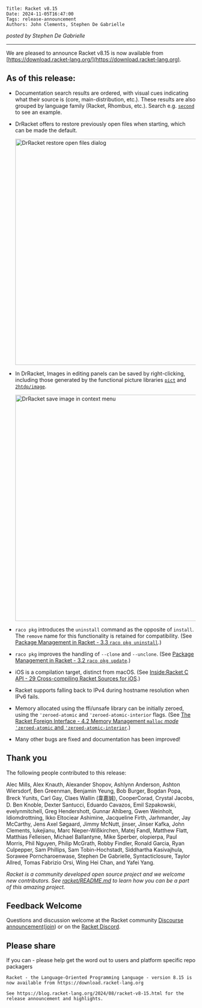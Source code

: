     Title: Racket v8.15
    Date: 2024-11-05T16:47:00
    Tags: release-announcement
    Authors: John Clements, Stephen De Gabrielle


*posted by Stephen De Gabrielle*

----------------------------------------------------------------------

We are pleased to announce Racket v8.15 is now available from [https://download.racket-lang.org/](https://download.racket-lang.org).

## As of this release:

- Documentation search results are ordered, with visual cues
  indicating what their source is (core, main-distribution, etc.).
  These results are also grouped by language family (Racket, Rhombus, etc.).
  Search e.g. [`second`](https://docs.racket-lang.org/search/index.html?q=second) to see an example.

- DrRacket offers to restore previously open files when starting,
  which can be made the default.
  
  <img src="/img/8-15-restore.jpg" alt="DrRacket restore open files dialog" width="600" />

- In DrRacket, Images in editing panels can be saved by right-clicking, including those generated by the functional picture libraries [`pict`](https://docs.racket-lang.org/pict/index.html) and [`2htdp/image`](https://docs.racket-lang.org/teachpack/2htdpimage.html).
  
  <img src="/img/8-15-save2htdpImage.jpg" alt="DrRacket save image in context menu" width="600" />

- `raco pkg` introduces the `uninstall` command as the opposite of `install`. The `remove` name for this functionality is retained for compatibility. (See [Package Management in Racket - 3.3 `raco pkg uninstall`](https://docs.racket-lang.org/pkg/cmdline.html#%28part._raco-pkg-uninstall%29).)

- `raco pkg` improves the handling of `--clone` and `--unclone`. (See [Package Management in Racket - 3.2 `raco pkg update`](https://docs.racket-lang.org/pkg/cmdline.html#%28part._raco-pkg-update%29).)

- iOS is a compilation target, distinct from macOS. (See [Inside:Racket C API - 29 Cross-compiling Racket Sources for iOS](https://docs.racket-lang.org/inside/ios-cross-compilation.html).)

- Racket supports falling back to IPv4 during hostname resolution when IPv6 fails.

- Memory allocated using the ffi/unsafe library can be initially zeroed, using the `'zeroed-atomic` and `'zeroed-atomic-interior` flags. (See [The Racket Foreign Interface - 4.2 Memory Management `malloc` *mode* `'zeroed-atomic` and `'zeroed-atomic-interior`](https://docs.racket-lang.org/foreign/foreign_pointer-funcs.html#%28idx._%28gentag._11._%28lib._scribblings%2Fforeign%2Fforeign..scrbl%29%29%29).)

- Many other bugs are fixed and documentation has been improved!

## Thank you

The following people contributed to this release:

Alec Mills, Alex Knauth, Alexander Shopov, Ashlynn Anderson, Ashton
Wiersdorf, Ben Greenman, Benjamin Yeung, Bob Burger, Bogdan Popa,
Breck Yunits, Carl Gay, Claes Wallin (韋嘉誠), CooperCorad, Crystal
Jacobs, D. Ben Knoble, Dexter Santucci, Eduardo Cavazos, Emil
Szpakowski, evelynmitchell, Greg Hendershott, Gunnar Ahlberg, Gwen
Weinholt, Idiomdrottning, Ikko Eltociear Ashimine, Jacqueline Firth,
Jarhmander, Jay McCarthy, Jens Axel Søgaard, Jimmy McNutt, jinser,
Jinser Kafka, John Clements, lukejianu, Marc Nieper-Wißkirchen,
Matej Fandl, Matthew Flatt, Matthias Felleisen, Michael Ballantyne,
Mike Sperber, olopierpa, Paul Morris, Phil Nguyen, Philip McGrath,
Robby Findler, Ronald Garcia, Ryan Culpepper, Sam Phillips, Sam
Tobin-Hochstadt, Siddhartha Kasivajhula, Sorawee Porncharoenwase,
Stephen De Gabrielle, Syntacticlosure, Taylor Allred, Tomas Fabrizio
Orsi, Wing Hei Chan, and Yafei Yang.

_Racket is a community developed open source project and we welcome new
contributors. See 
[racket/README.md](https://github.com/racket/racket/blob/master/README.md#contributing)
to learn how you can be a part of this amazing project._

## Feedback Welcome

Questions and discussion welcome at the Racket community
[Discourse announcement](https://racket.discourse.group/t/racket-v8-15-is-now-available/3229)([join](https://racket.discourse.group/invites/VxkBcXY7yL)) 
or on the [Racket Discord](https://discord.gg/6Zq8sH5).

## Please share

If you can  - please help get the word out to users and platform specific repo packagers

```
Racket - the Language-Oriented Programming Language - version 8.15 is now available from https://download.racket-lang.org

See https://blog.racket-lang.org/2024/08/racket-v8-15.html for the release announcement and highlights.
```

